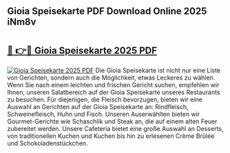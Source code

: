 ## Gioia Speisekarte PDF Download Online 2025 iNm8v

# <h2><a href="http://gca5u7.nevu.top/?p=Gioia+Speisekarte">🔗 👉🔴 Gioia Speisekarte 2025 PDF</a></h2>

[![Gioia Speisekarte 2025 PDF](https://i.imgur.com/dBaPXMq.png)](http://gca5u7.nevu.top/?p=Gioia+Speisekarte)
Die Gioia Speisekarte ist nicht nur eine Liste von Gerichten, sondern auch die Möglichkeit, etwas Leckeres zu wählen. Wenn Sie nach einem leichten und frischen Gericht suchen, empfehlen wir Ihnen, unseren Salatbereich auf der Gioia Speisekarte unseres Restaurants zu besuchen. Für diejenigen, die Fleisch bevorzugen, bieten wir eine Auswahl an Gerichten auf der Gioia Speisekarte an: Rindfleisch, Schweinefleisch, Huhn und Fisch. Unseren Auserwählten bieten wir Gourmet-Gerichte wie Schaschlik und Steak an, die auf einem alten Feuer zubereitet werden. Unsere Cafeteria bietet eine große Auswahl an Desserts, von traditionellen Kuchen und Kuchen bis hin zu erlesenen Crème Brûlée und Schokoladenstückchen.
